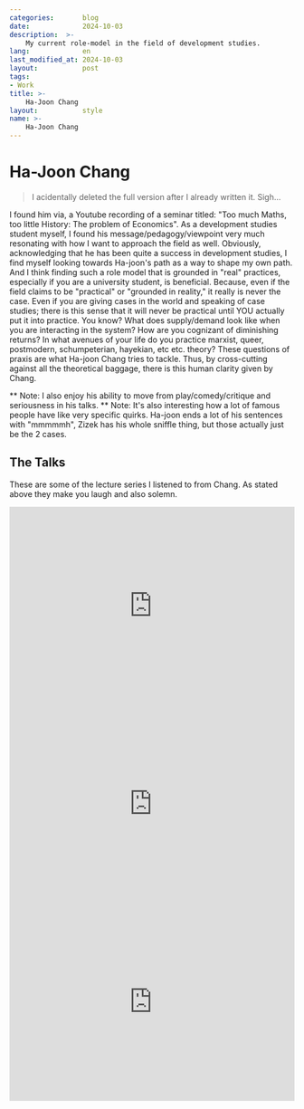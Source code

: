 ```yaml
---
categories:       blog
date:             2024-10-03
description:  >-
    My current role-model in the field of development studies.
lang:             en
last_modified_at: 2024-10-03
layout:           post
tags:
- Work
title: >-
    Ha-Joon Chang 
layout:           style
name: >-
    Ha-Joon Chang    
---
```



# Ha-Joon Chang

> I acidentally deleted the full version after I already written it. Sigh...

I found him via, a Youtube recording of a seminar titled: "Too much Maths, too little History: The problem of Economics". As a development studies student myself, I found his message/pedagogy/viewpoint very much resonating with how I want to approach the field as well. Obviously, acknowledging that he has been quite a success in development studies, I find myself looking towards Ha-joon's path as a way to shape my own path. And I think finding such a role model that is grounded in "real" practices, especially if you are a university student, is beneficial. Because, even if the field claims to be "practical" or "grounded in reality," it really is never the case. Even if you are giving cases in the world and speaking of case studies; there is this sense that it will never be practical until YOU actually put it into practice. You know? What does supply/demand look like when you are interacting in the system? How are you cognizant of diminishing returns? In what avenues of your life do you practice marxist, queer, postmodern, schumpeterian, hayekian, etc etc. theory? These questions of praxis are what Ha-joon Chang tries to tackle. Thus, by cross-cutting against all the theoretical baggage, there is this human clarity given by Chang.

** Note: I also enjoy his ability to move from play/comedy/critique and seriousness in his talks.
** Note: It's also interesting how a lot of famous people have like very specific quirks. Ha-joon ends a lot of his sentences with "mmmmmh", Zizek has his whole sniffle thing, but those actually just be the 2 cases.

## The Talks 

These are some of the lecture series I listened to from Chang. As stated above they make you laugh and also solemn.

<iframe width="100%" height="350" src="https://www.youtube.com/embed/6rXBBqMmIP8?si=R52R977359zZWmN4&amp;start=1723" title="YouTube video player" frameborder="0" allow="accelerometer; autoplay; clipboard-write; encrypted-media; gyroscope; picture-in-picture; web-share" referrerpolicy="strict-origin-when-cross-origin" allowfullscreen></iframe>

<iframe width="100%" height="350" src="https://www.youtube.com/embed/-XvfD3TYzkg?si=PdXysWpdRR2N_dHl&amp;start=1723" title="YouTube video player" frameborder="0" allow="accelerometer; autoplay; clipboard-write; encrypted-media; gyroscope; picture-in-picture; web-share" referrerpolicy="strict-origin-when-cross-origin" allowfullscreen></iframe>

<iframe width="100%" height="350" src="https://www.youtube.com/embed/whVf5tuVbus?si=a3jyoQEnwweEQRhn&amp;start=1723" title="YouTube video player" frameborder="0" allow="accelerometer; autoplay; clipboard-write; encrypted-media; gyroscope; picture-in-picture; web-share" referrerpolicy="strict-origin-when-cross-origin" allowfullscreen></iframe>
